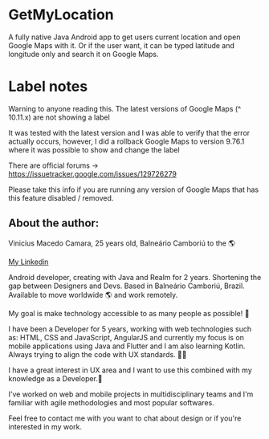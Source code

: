 # GetMyLocation

A fully native Java Android app to get users current location and open Google Maps with it. Or if the user want, it can be typed latitude and longitude only and search it on Google Maps.

# Label notes
Warning to anyone reading this. The latest versions of Google Maps (^ 10.11.x) are not showing a label

It was tested with the latest version and I was able to verify that the error actually occurs, however, I did a rollback Google Maps to version 9.76.1 where it was possible to show and change the label

There are official forums -> https://issuetracker.google.com/issues/129726279

Please take this info if you are running any version of Google Maps that has this feature disabled / removed.

## About the author:

Vinicius Macedo Camara, 25 years old, Balneário Camboriú to the 🌎

[My Linkedin](https://www.linkedin.com/in/vin%C3%ADcius-macedo-bb46ba40/)

Android developer, creating with Java and Realm for 2 years. Shortening the gap between Designers and Devs. Based in Balneário Camboriú, Brazil. Available to move worldwide 🌎 and work remotely.

My goal is make technology accessible to as many people as possible! 📲

I have been a Developer for 5 years, working with web technologies such as: HTML, CSS and JavaScript, AngularJS and currently my focus is on mobile applications using Java and Flutter and I am also learning Kotlin. Always trying to align the code with UX standards. 👨‍💻

I have a great interest in UX area and I want to use this combined with my knowledge as a Developer.🎨

I've worked on web and mobile projects in multidisciplinary teams and I'm familiar with agile methodologies and most popular softwares.

Feel free to contact me with you want to chat about design or if you're interested in my work.
